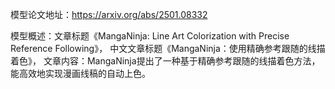 模型论文地址：https://arxiv.org/abs/2501.08332

模型概述：文章标题《MangaNinja: Line Art Colorization with Precise Reference Following》，
中文文章标题《MangaNinja：使用精确参考跟随的线描着色》，
文章内容：MangaNinja提出了一种基于精确参考跟随的线描着色方法，能高效地实现漫画线稿的自动上色。
